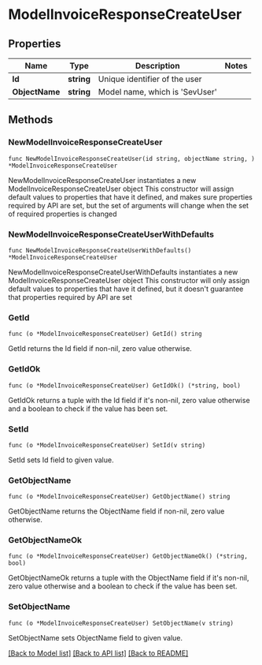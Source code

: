 # ModelInvoiceResponseCreateUser

## Properties

Name | Type | Description | Notes
------------ | ------------- | ------------- | -------------
**Id** | **string** | Unique identifier of the user | 
**ObjectName** | **string** | Model name, which is &#39;SevUser&#39; | 

## Methods

### NewModelInvoiceResponseCreateUser

`func NewModelInvoiceResponseCreateUser(id string, objectName string, ) *ModelInvoiceResponseCreateUser`

NewModelInvoiceResponseCreateUser instantiates a new ModelInvoiceResponseCreateUser object
This constructor will assign default values to properties that have it defined,
and makes sure properties required by API are set, but the set of arguments
will change when the set of required properties is changed

### NewModelInvoiceResponseCreateUserWithDefaults

`func NewModelInvoiceResponseCreateUserWithDefaults() *ModelInvoiceResponseCreateUser`

NewModelInvoiceResponseCreateUserWithDefaults instantiates a new ModelInvoiceResponseCreateUser object
This constructor will only assign default values to properties that have it defined,
but it doesn't guarantee that properties required by API are set

### GetId

`func (o *ModelInvoiceResponseCreateUser) GetId() string`

GetId returns the Id field if non-nil, zero value otherwise.

### GetIdOk

`func (o *ModelInvoiceResponseCreateUser) GetIdOk() (*string, bool)`

GetIdOk returns a tuple with the Id field if it's non-nil, zero value otherwise
and a boolean to check if the value has been set.

### SetId

`func (o *ModelInvoiceResponseCreateUser) SetId(v string)`

SetId sets Id field to given value.


### GetObjectName

`func (o *ModelInvoiceResponseCreateUser) GetObjectName() string`

GetObjectName returns the ObjectName field if non-nil, zero value otherwise.

### GetObjectNameOk

`func (o *ModelInvoiceResponseCreateUser) GetObjectNameOk() (*string, bool)`

GetObjectNameOk returns a tuple with the ObjectName field if it's non-nil, zero value otherwise
and a boolean to check if the value has been set.

### SetObjectName

`func (o *ModelInvoiceResponseCreateUser) SetObjectName(v string)`

SetObjectName sets ObjectName field to given value.



[[Back to Model list]](../README.md#documentation-for-models) [[Back to API list]](../README.md#documentation-for-api-endpoints) [[Back to README]](../README.md)



